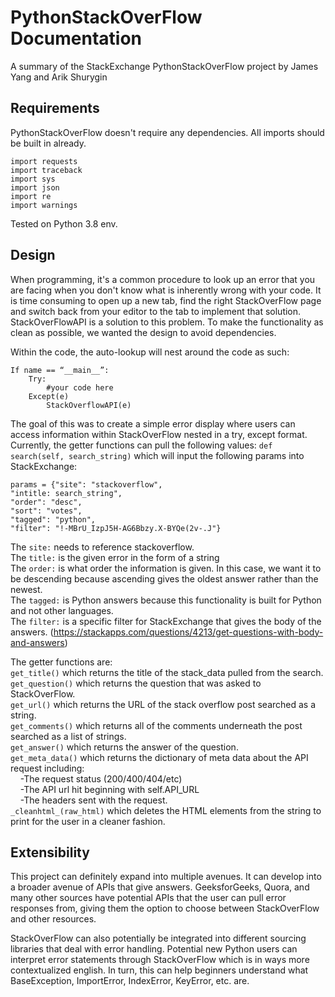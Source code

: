 # PythonStackOverFlow Documentation
A summary of the StackExchange PythonStackOverFlow project by James Yang and Arik Shurygin

## Requirements <br>
PythonStackOverFlow doesn't require any dependencies. All imports should be built in already.
```
import requests
import traceback
import sys
import json
import re
import warnings
```
Tested on Python 3.8 env.

## Design <br>
When programming, it's a common procedure to look up an error that you are facing when you don't know what is inherently wrong with your code. It is time consuming to open up a new tab, find the right StackOverFlow page and switch back from your editor to the tab to implement that solution. StackOverFlowAPI is a solution to this problem. To make the functionality as clean as possible, we wanted the design to avoid dependencies.  <br>

Within the code, the auto-lookup will nest around the code as such:
```
If name == “__main__”:
	Try:
		#your code here
	Except(e)
		StackOverflowAPI(e)
```
The goal of this was to create a simple error display where users can access information within StackOverFlow nested in a try, except format. Currently, the getter functions can pull the following values:
``` def search(self, search_string) ``` which will input the following params into StackExchange: <br>
``` 
params = {"site": "stackoverflow", 
"intitle: search_string", 
"order": "desc", 
"sort": "votes", 
"tagged": "python", 
"filter": "!-MBrU_IzpJ5H-AG6Bbzy.X-BYQe(2v-.J"} 
```

The ```site:``` needs to reference stackoverflow. <br>
The ```title:``` is the given error in the form of a string <br>
The ```order:``` is what order the information is given. In this case, we want it to be descending because ascending gives the oldest answer rather than the newest. <br>
The ```tagged:``` is Python answers because this functionality is built for Python and not other languages. <br>
The ```filter:``` is a specific filter for StackExchange that gives the body of the answers. (https://stackapps.com/questions/4213/get-questions-with-body-and-answers) <br>

The getter functions are: <br> 
```get_title()``` which returns the title of the stack_data pulled from the search. <br>
```get_question()``` which returns the question that was asked to StackOverFlow. <br>
```get_url()``` which returns the URL of the stack overflow post searched as a string. <br>
```get_comments()``` which returns all of the comments underneath the post searched as a list of strings. <br>
```get_answer()``` which returns the answer of the question. <br>
```get_meta_data()``` which returns the dictionary of meta data about the API request including: <br>
&nbsp;&nbsp;&nbsp;&nbsp;-The request status (200/400/404/etc) <br>
&nbsp;&nbsp;&nbsp;&nbsp;-The API url hit beginning with self.API_URL <br>
&nbsp;&nbsp;&nbsp;&nbsp;-The headers sent with the request. <br>
```_cleanhtml_(raw_html)``` which deletes the HTML elements from the string to print for the user in a cleaner fashion. <br>
## Extensibility <br>

This project can definitely expand into multiple avenues. It can develop into a broader avenue of APIs that give answers. GeeksforGeeks, Quora, and many other sources have potential APIs that the user can pull error responses from, giving them the option to choose between StackOverFlow and other resources. <br>

StackOverFlow can also potentially be integrated into different sourcing libraries that deal with error handling. Potential new Python users can interpret error statements through StackOverFlow which is in ways more contextualized english. In turn, this can help beginners understand what BaseException, ImportError, IndexError, KeyError, etc. are.



